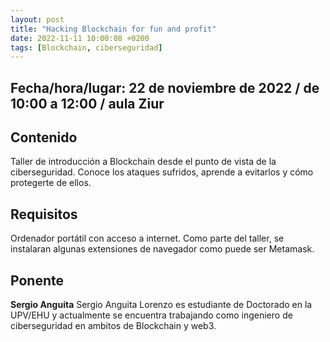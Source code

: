 ```yaml
---
layout: post
title: "Hacking Blockchain for fun and profit"
date: 2022-11-11 10:00:08 +0200
tags: [Blockchain, ciberseguridad]
---
```

## Fecha/hora/lugar: 22 de noviembre de 2022 / de 10:00 a 12:00 / aula Ziur

## Contenido

Taller de introducción a Blockchain desde el punto de vista de la ciberseguridad. Conoce los ataques sufridos, aprende a evitarlos y cómo protegerte de ellos.

## Requisitos

Ordenador portátil con acceso a internet. Como parte del taller, se instalaran algunas extensiones de navegador como puede ser Metamask.

## Ponente

**Sergio Anguita** Sergio Anguita Lorenzo es estudiante de Doctorado en la UPV/EHU y actualmente se encuentra trabajando como ingeniero de ciberseguridad en ambitos de Blockchain y web3. 
